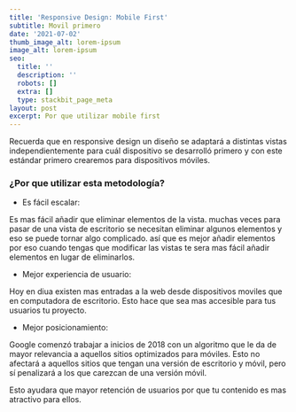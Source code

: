 ```yaml
---
title: 'Responsive Design: Mobile First'
subtitle: Movil primero
date: '2021-07-02'
thumb_image_alt: lorem-ipsum
image_alt: lorem-ipsum
seo:
  title: ''
  description: ''
  robots: []
  extra: []
  type: stackbit_page_meta
layout: post
excerpt: Por que utilizar mobile first
---
```

Recuerda que en responsive design un diseño se adaptará a distintas vistas independientemente para cuál dispositivo se desarrolló primero y con este estándar primero crearemos para dispositivos móviles.

### ¿Por que utilizar esta metodología?

*   Es fácil escalar:

Es mas fácil añadir que eliminar elementos de la vista. muchas veces para pasar de una vista de escritorio se necesitan eliminar algunos elementos y eso se puede tornar algo complicado. así que es mejor añadir elementos por eso cuando tengas que modificar las vistas te sera mas fácil añadir elementos en lugar de eliminarlos.

*   Mejor experiencia de usuario:

Hoy en diua existen mas entradas a la web desde dispositivos moviles que en computadora de escritorio. Esto hace que sea mas accesible para tus usuarios tu proyecto. 

*   Mejor posicionamiento:

Google comenzó trabajar a inicios de 2018 con un algoritmo que le da de mayor relevancia a aquellos sitios optimizados para móviles. Esto no afectará a aquellos sitios que tengan una versión de escritorio y móvil, pero sí penalizará a los que carezcan de una versión móvil.

Esto ayudara que mayor retención de usuarios por que tu contenido es mas atractivo para ellos.
